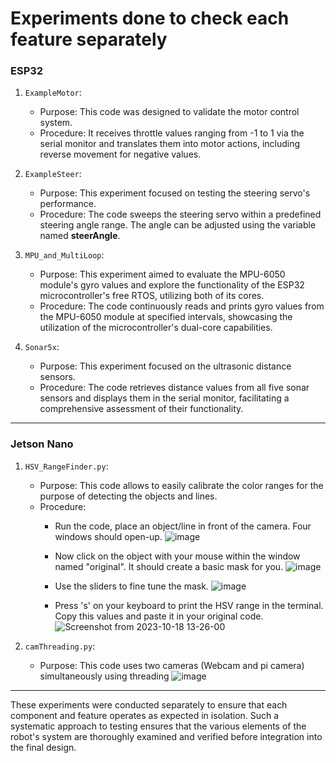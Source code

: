 # Experiments done to check each feature separately
### ESP32
1. `ExampleMotor`:
   - Purpose: This code was designed to validate the motor control system.
   - Procedure: It receives throttle values ranging from -1 to 1 via the serial monitor and translates them into motor actions, including reverse movement for negative values.
   
2. `ExampleSteer`:
   - Purpose: This experiment focused on testing the steering servo's performance.
   - Procedure: The code sweeps the steering servo within a predefined steering angle range. The angle can be adjusted using the variable named **steerAngle**.

3. `MPU_and_MultiLoop`:
   - Purpose: This experiment aimed to evaluate the MPU-6050 module's gyro values and explore the functionality of the ESP32 microcontroller's free RTOS, utilizing both of its cores.
   - Procedure: The code continuously reads and prints gyro values from the MPU-6050 module at specified intervals, showcasing the utilization of the microcontroller's dual-core capabilities.

4. `Sonar5x`:
   - Purpose: This experiment focused on the ultrasonic distance sensors.
   - Procedure: The code retrieves distance values from all five sonar sensors and displays them in the serial monitor, facilitating a comprehensive assessment of their functionality.
____

### Jetson Nano

1. `HSV_RangeFinder.py`:
   - Purpose: This code allows to easily calibrate the color ranges for the purpose of detecting the objects and lines.
   - Procedure:
     - Run the code, place an object/line in front of the camera. Four windows should open-up.
      ![image](https://github.com/A-N-M-Noor/mechaScratch_404/assets/113457396/10800b84-48a0-4e79-bc91-2c36ca83dc10)

      - Now click on the object with your mouse within the window named "original". It should create a basic mask for you. 
      ![image](https://github.com/A-N-M-Noor/mechaScratch_404/assets/113457396/5a2354e6-8daa-424b-ab5c-02d1b91debfc)

      - Use the sliders to fine tune the mask.
      ![image](https://github.com/A-N-M-Noor/mechaScratch_404/assets/113457396/4cd7cfe5-3151-4d9b-84e8-bf25f20685a6)

      - Press 's' on your keyboard to print the HSV range in the terminal. Copy this values and paste it in your original code.
      ![Screenshot from 2023-10-18 13-26-00](https://github.com/A-N-M-Noor/mechaScratch_404/assets/113457396/8bde07df-043c-46f9-877d-0ca56484d5a0)

2. `camThreading.py`:
   - Purpose: This code uses two cameras (Webcam and pi camera) simultaneously using threading
![image](https://github.com/A-N-M-Noor/mechaScratch_404/assets/113457396/75e8cd11-6270-4a53-b95f-83817e04003b)

____
These experiments were conducted separately to ensure that each component and feature operates as expected in isolation. Such a systematic approach to testing ensures that the various elements of the robot's system are thoroughly examined and verified before integration into the final design.
